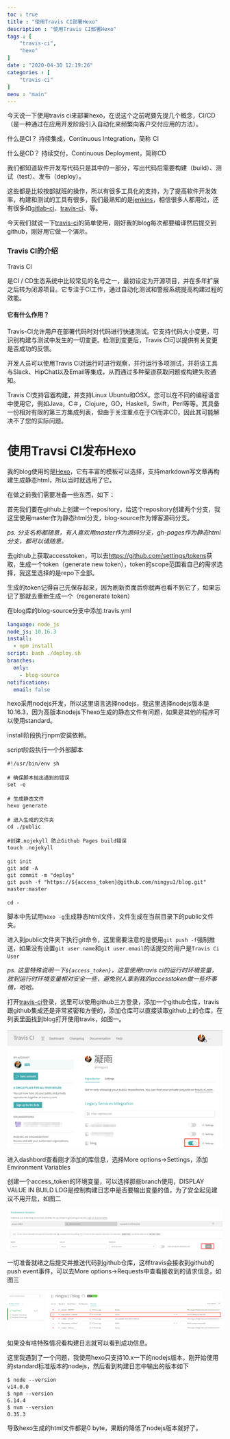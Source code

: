 ```yaml
---
toc : true
title : "使用Travis CI部署Hexo"
description : "使用Travis CI部署Hexo"
tags : [
	"travis-ci",
	"hexo"
]
date : "2020-04-30 12:19:26"
categories : [
    "travis-ci"
]
menu : "main"
---
```






今天说一下使用travis ci来部署hexo，在说这个之前呢要先提几个概念，CI/CD（是一种通过在应用开发阶段引入自动化来频繁向客户交付应用的方法）。

什么是CI？ 持续集成，Continuous Integration，简称 CI

什么是CD？ 持续交付，Continuous Deployment，简称CD

我们都知道软件开发写代码只是其中的一部分，写出代码后需要构建（build）、测试（test）、发布（deploy）。

这些都是比较按部就班的操作，所以有很多工具化的支持，为了提高软件开发效率，构建和测试的工具有很多，我们最熟知的是[jenkins](https://jenkins.io/)，相信很多人都用过，还有很多如[gitlab-ci](https://about.gitlab.com/features/gitlab-ci-cd/)、[travis-ci](https://travis-ci.org/)、等。



今天我们就说一下[travis-ci](https://travis-ci.org/)的简单使用，刚好我的blog每次都要编译然后提交到github，刚好用它做一个演示。



### Travis CI的介绍

Travis CI

是CI / CD生态系统中比较常见的名号之一，最初设定为开源项目，并在多年扩展之后转为闭源项目。它专注于CI工作，通过自动化测试和警报系统提高构建过程的效能。

#### 它有什么作用？

Travis-CI允许用户在部署代码时对代码进行快速测试。它支持代码大小变更，可识别构建与测试中发生的一切变更。检测到变更后，Travis CI可以提供有关变更是否成功的反馈。

开发人员可以使用Travis CI对运行时进行观察，并行运行多项测试，并将该工具与Slack、HipChat以及Email等集成，从而通过多种渠道获取问题或构建失败通知。

Travis CI支持容器构建，并支持Linux Ubuntu和OSX。您可以在不同的编程语言中使用它，例如Java，C＃，Clojure，GO，Haskell，Swift，Perl等等。其具备一份相对有限的第三方集成列表，但由于关注重点在于CI而非CD，因此其可能解决不了您的实际问题。



# 使用Travsi CI发布Hexo



我的blog使用的是[Hexo](<https://hexo.io/>)，它有丰富的模板可以选择，支持markdown写文章再构建生成静态html，所以当时就选用了它。



在做之前我们需要准备一些东西，如下：



首先我们要在github上创建一个repository，给这个repository创建两个分支，我这里使用master作为静态html分支，blog-source作为博客源码分支。

_ps. 分支名称都随意，有人喜欢用master作为源码分支，gh-pages作为静态html分支，都可以请随意。_



去github上获取accesstoken，可以去<https://github.com/settings/tokens>获取，生成一个token（generate new token），token的scope范围看自己的需求选择，我这里选择的是repo下全部。

生成的token记得自己先保存起来，因为刷新页面后你就再也看不到它了，如果忘记了那就去重新生成一个（regenerate token）



在blog库的blog-source分支中添加.travis.yml

```yaml
language: node_js
node_js: 10.16.3
install:
  - npm install
script: bash ./deploy.sh
branches:
  only:
    - blog-source
notifications:
  email: false
```

hexo采用nodejs开发，所以这里语言选择nodejs，我这里选择nodejs版本是10.16.3，因为高版本nodejs下hexo生成的静态文件有问题，如果是其他的程序可以使用standard。



install阶段执行npm安装依赖。



script阶段执行一个外部脚本

```shell
#!/usr/bin/env sh

# 确保脚本抛出遇到的错误
set -e

# 生成静态文件
hexo generate

# 进入生成的文件夹
cd ./public

#创建.nojekyll 防止Github Pages build错误
touch .nojekyll

git init
git add -A
git commit -m "deploy"
git push -f "https://${access_token}@github.com/ningyu1/blog.git" master:master

cd -
```

脚本中先试用`hexo -g`生成静态html文件，文件生成在当前目录下的public文件夹。

进入到public文件夹下执行git命令，这里需要注意的是使用`git push -f`强制推送，如果没有设置`git user.name`和`git user.email`的话提交的用户是`Travis Ci User`

_ps. 这里特殊说明一下`${access_token}`，这里使用travis ci的运行时环境变量，放到运行时环境变量相对安全一些，避免别人拿到我的accesstoken做一些坏事情，哈哈。_



打开[travis-ci](https://travis-ci.org/)登录，这里可以使用github三方登录，添加一个github仓库，travis跟github集成还是非常紧密和方便的，添加仓库可以直接读取github上的仓库，在列表里面找到blog打开使用travis，如图一。

![图一](/img/travis-ci/1.png)



进入dashbord查看刚才添加的库信息，选择More options->Settings，添加Environment Variables

创建一个access_token的环境变量，可以选择那些branch使用，DISPLAY VALUE IN BUILD LOG是控制构建日志中是否要输出变量的值，为了安全起见建议不用开启，如图二

![图二](/img/travis-ci/2.png)



一切准备就绪之后提交并推送代码到github仓库，这样travis会接收到github的push event事件，可以去More options->Requests中查看接收到的请求信息，如图三

![图三](/img/travis-ci/3.png)



如果没有啥特殊情况看构建日志就可以看到成功信息。



这里我遇到了一个问题，我使用hexo只支持10.x一下的nodejs版本，刚开始使用的standard标准版本的nodejs，然后看到构建日志中输出的版本如下

```
$ node --version
v14.0.0
$ npm --version
6.14.4
$ nvm --version
0.35.3
```

导致hexo生成的html文件都是0 byte，果断的降低了nodejs版本就好了。








